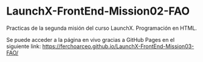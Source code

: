 # LaunchX-FrontEnd-Mission02-FAO
Practicas de la segunda misión del curso LaunchX. Programación en HTML.

Se puede acceder a la página en vivo gracias a GitHub Pages en el siguiente link: https://ferchoarceo.github.io/LaunchX-FrontEnd-Mission03-FAO/
